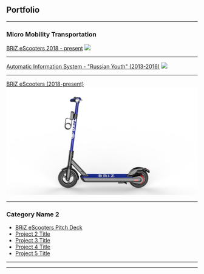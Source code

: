 ## Portfolio

---

### Micro Mobility Transportation

[BRiZ eScooters 2018 - present](/sample_page)
<img src="images/ais2.jpeg?raw=true"/>

---
[Automatic Information System - "Russian Youth" (2013-2016)](https://myrosmol.ru/)
<img src="images/ais3.jpeg?raw=true"/>

---
[BRiZ eScooters (2018-present)](/pdf/sample_presentation.pdf)
<img src="images/briz8.jpg?raw=true"/>

---

### Category Name 2

- [BRiZ eScooters Pitch Deck](http://example.com/)
- [Project 2 Title](http://example.com/)
- [Project 3 Title](http://example.com/)
- [Project 4 Title](http://example.com/)
- [Project 5 Title](http://example.com/)

---




---

<!-- Remove above link if you don't want to attibute -->
